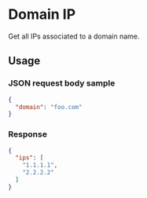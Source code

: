 # Domain IP

Get all IPs associated to a domain name.

## Usage

### JSON request body sample

```json
{
  "domain": "foo.com"
}
```

### Response

```json
{
  "ips": [
    "1.1.1.1",
    "2.2.2.2"
  ]
}
```

